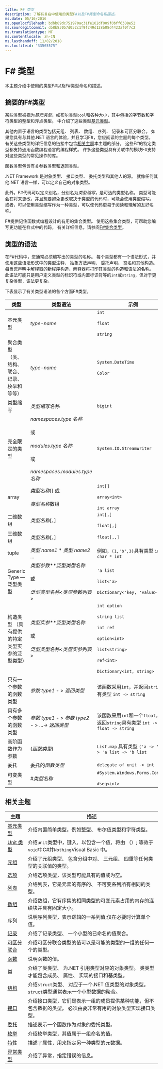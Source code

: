 ```yaml
---
title: F# 类型
description: 了解有关在中使用的类型F#以及F#类型命名和描述。
ms.date: 05/16/2016
ms.openlocfilehash: bdbb89dc751970ac31fe102df009f0bff6388e52
ms.sourcegitcommit: db8b83057d052c1f9f249d128b08d4423af0f7c2
ms.translationtype: MT
ms.contentlocale: zh-CN
ms.lasthandoff: 11/02/2018
ms.locfileid: "33565575"
---
```

# <a name="f-types"></a>F# 类型

本主题介绍中使用的类型F#以及F#类型命名和描述。


## <a name="summary-of-f-types"></a>摘要的F#类型
某些类型被视为*基元类型*，如布尔类型`bool`和各种大小，其中包括的字节数和字符类型的整型和浮点类型。 中介绍了这些类型[基元类型](primitive-types.md)。

其他内置于语言的类型包括元组、 列表、 数组、 序列、 记录和可区分联合。 如果您具有与其他.NET 语言的体验，并且学习F#，您应阅读的主题的每个类型。 有关这些类型的详细信息的链接中包含[相关主题](https://msdn.microsoft.com/library/#rel)本主题的部分。 这些F#的特定类型都支持通用函数编程语言的编程样式。 许多这些类型具有关联中的模块F#支持对这些类型的常见操作的库。

函数类型包含有关参数类型和返回类型。

.NET Framework 是对象类型、 接口类型、 委托类型和其他人的源。 就像任何其他.NET 语言一样，可以定义自己的对象类型。

此外，F#代码可以定义别名，分别名为*类型缩写*，是可选的类型名称。 类型可能会在将来更改，并且想要避免更改取决于类型的代码时，可能会使用类型缩写。 或者，可以使用类型缩写作为一种类型，可以使代码更易于阅读和理解的友好名称。

F#提供记住函数式编程设计的有用的集合类型。 使用这些集合类型，可帮助您编写更功能在样式中的代码。 有关详细信息，请参阅[F#集合类型](fsharp-collection-types.md)。


## <a name="syntax-for-types"></a>类型的语法
在F#代码中，您通常必须编写出的类型的名称。 每个类型都有一个语法形式，并使用这些语法形式中的类型注释、 抽象方法声明、 委托声明、 签名和其他构造。 每当您声明中解释器的新程序构造，解释器将打印其类型的构造和语法的名称。 此语法可能只是用户定义类型的标识符或内置标识符等的`int`或`string`，但对于更复杂类型，语法更复杂。

下表显示了有关类型语法的各个方面F#类型。



|类型|类型语法|示例|
|----|-----------|--------|
|基元类型|*type-name*|`int`<br /><br />`float`<br /><br />`string`|
|聚合类型 （类、 结构、 联合、 记录、 枚举和等等）|*type-name*|`System.DateTime`<br /><br />`Color`|
|类型缩写|*类型缩写名称*|`bigint`|
|完全限定的类型|*namespaces.type 名称*<br /><br />或<br /><br />*modules.type 名称*<br /><br />或<br /><br />*namespaces.modules.type 名称*|`System.IO.StreamWriter`|
|array|*类型名称*[] 或<br /><br />*类型名称*数组|`int[]`<br /><br />`array<int>`<br /><br />`int array`|
|二维数组|*类型名称*[、]|`int[,]`<br /><br />`float[,]`|
|三维数组|*类型名称*[、]|`float[,,]`|
|tuple|*类型 name1* &#42; *类型 name2* ...|例如，`(1,'b',3)`具有类型 `int * char * int`|
|Generic Type — 泛型类型|*类型参数**泛型类型名称*<br /><br />或<br /><br />*泛型类型名称*&lt;*类型参数列表*&gt;|`'a list`<br /><br />`list<'a>`<br /><br />`Dictionary<'key, 'value>`|
|构造类型 （具有提供的特定类型实参的泛型类型）|*类型实参**泛型类型名称*<br /><br />或<br /><br />*泛型类型名称*&lt;*类型实参列表*&gt;|`int option`<br /><br />`string list`<br /><br />`int ref`<br /><br />`option<int>`<br /><br />`list<string>`<br /><br />`ref<int>`<br /><br />`Dictionary<int, string>`|
|只有一个参数的函数类型|*参数 type1*  - &gt; *返回类型*|该函数采用`int`，并返回`string`具有类型 `int -> string`|
|具有多个参数的函数类型|*参数 type1*  - &gt; *参数 type2*  - &gt; ...-&gt; *返回类型*|该函数采用`int`和一个`float`，并返回`string`具有类型 `int -> float -> string`|
|高阶函数作为参数|(*函数类型*)|`List.map` 具有类型 `('a -> 'b) -> 'a list -> 'b list`|
|委托|委托的*函数类型*|`delegate of unit -> int`|
|可变类型|#*类型名称*|`#System.Windows.Forms.Control`<br /><br />`#seq<int>`|

## <a name="related-topics"></a>相关主题


|主题|描述|
|-----|-----------|
|[基元类型](primitive-types.md)|介绍内置简单类型，例如整型、 布尔值类型和字符类型。|
|[Unit 类型](unit-type.md)|介绍`unit`类型中，键入，以包含一个值，将由 （）; 等效于`void`中C#并`Nothing`Visual Basic 中。|
|[元组](tuples.md)|介绍了元组类型、 包含分组中对、 三元组、 四重等任何类型的关联值的类型。|
|[选项](options.md)|介绍选项类型，该类型可能具有的值或为空。|
|[列表](lists.md)|介绍列表，它是元素的有序的、 不可变系列所有相同的类型。|
|[数组](arrays.md)|介绍数组，它有序集的相同类型的可变元素占用的内存的连续块并具有固定大小。|
|[序列](sequences.md)|说明序列类型，表示逻辑的一系列值;仅在必要时计算单个值。|
|[记录](records.md)|介绍了记录类型、 一个小型的已命名的值聚合。|
|[可区分联合](discriminated-unions.md)|介绍可区分联合类型的值可以是可能的类型的一组的任何一个的类型。|
|[函数](functions/index.md)|说明函数的值。|
|[类](classes.md)|介绍了类类型、 为.NET 引用类型对应的对象类型。 类类型才能包含成员、 属性、 实现的接口和基类型。|
|[结构](structures.md)|介绍`struct`类型、 对应于一个.NET 值类型的对象类型。 `struct`类型通常表示一个小型数据的聚合。|
|[接口](interfaces.md)|介绍接口类型，它们是表示一组的成员提供某种功能，但不包含数据的类型。 必须由要非常有用的对象类型实现接口类型。|
|[委托](delegates.md)|描述表示一个函数作为对象的委托类型。|
|[枚举](enumerations.md)|介绍枚举类型，其值属于一组命名的值。|
|[特性](attributes.md)|描述了属性，用来指定另一种类型的元数据。|
|[异常类型](exception-handling/exception-types.md)|介绍了异常，指定错误的信息。|
